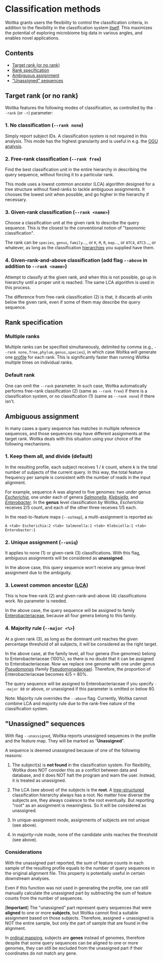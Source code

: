 # Classification methods

Woltka grants users the flexibility to control the classification criteria, in addition to the flexibility in the classification system [itself](hierarchy.md). This maximizes the potential of exploring microbiome big data in various angles, and enables novel applications.


## Contents

- [Target rank (or no rank)](#target-rank-or-no-rank)
- [Rank specification](#rank-specification)
- [Ambiguous assignment](#ambiguous-assignment)
- ["Unassigned" sequences](#unassigned-sequences)


## Target rank (or no rank)

Woltka features the following modes of classification, as controlled by the `--rank` (or `-r`) parameter:

### 1. **No** classification (`--rank none`)

Simply report subject IDs. A classification system is not required in this analysis. This mode has the highest granularity and is useful in e.g. the [OGU analysis](ogu.md).

### 2. **Free-rank** classification (`--rank free`)

Find the best classification unit in the entire hierarchy in describing the query sequence, without forcing it to a particular rank.

This mode uses a lowest common ancestor (LCA) algorithm designed for a tree structure without fixed ranks to tackle ambiguous assignments. It chooses the lowest unit when possible, and go higher in the hierarchy if necessary.

### 3. **Given-rank** classification (`--rank <name>`)

Choose a classification unit at the given rank to describe the query sequence. This is the closest to the conventional notion of "taxonomic classification".

The rank can be `species`, `genus`, `family`..., or `K`, `M`, `R`, `map`..., or `ATC4`, `ATC3`..., or whatever, as long as the classification [hierarchies](hierarchy.md#supported-hierarchy-files) you supplied have them.

### 4. **Given-rank-and-above** classification (add flag `--above` in addition to `--rank <name>`)

Attempt to classify at the given rank, and when this is not possible, go up in hierarchy until a proper unit is reached. The same LCA algorithm is used in this process.

The difference from free-rank classification (2) is that, it discards all units below the given rank, even if some of them may describe the query sequence.


## Rank specification

### Multiple ranks

Multiple ranks can be specified simultaneously, delimited by comma (e.g., `--rank none,free,phylum,genus,species`), in which case Woltka will generate one [profile](output.md) for each rank. This is significantly faster than running Woltka multiple times on individual ranks.

### Default rank

One can omit the `--rank` parameter. In such case, Woltka automatically performs free-rank classification (2) (same as `--rank free`) if there is a classification system, or no classification (1) (same as `--rank none`) if there isn't.


## Ambiguous assignment

In many cases a query sequence has matches in multiple reference sequences, and those sequences may have different assignments at the target rank. Woltka deals with this situation using your choice of the following mechanisms.

### 1. Keep them all, and divide (default)

In the resulting profile, each subject receives 1 / _k_ count, where _k_ is the total number of subjects of the current query. In this way, the total feature frequency per sample is consistent with the number of reads in the input alignment.

For example, sequence A was aligned to five genomes: two under genus [_Escherichia_](https://www.ncbi.nlm.nih.gov/Taxonomy/Browser/wwwtax.cgi?mode=Info&id=561&lvl=3&lin=f&keep=1&srchmode=1&unlock), one under each of genera [_Salmonella_](https://www.ncbi.nlm.nih.gov/Taxonomy/Browser/wwwtax.cgi?mode=Info&id=590&lvl=3&lin=f&keep=1&srchmode=1&unlock), [_Klebsiella_](https://www.ncbi.nlm.nih.gov/Taxonomy/Browser/wwwtax.cgi?mode=Info&id=570&lvl=3&lin=f&keep=1&srchmode=1&unlock), and [_Enterobacter_](https://www.ncbi.nlm.nih.gov/Taxonomy/Browser/wwwtax.cgi?mode=Info&id=547&lvl=3&lin=f&keep=1&srchmode=1&unlock). In the **genus** level classification by Woltka, _Escherichia_ receives 2/5 count, and each of the other three receives 1/5 each.

In the read-to-feature maps (`--outmap`), a multi-assignment is reported as:

```
A <tab> Escherichia:2 <tab> Salmonella:1 <tab> Klebsiella:1 <tab> Enterobacter:1
```

### 2. Unique assignment (`--uniq`)

It applies to none (1) or given-rank (3) classifications. With this flag, ambiguous assignments will be considered as **unassigned**.

In the above case, this query sequence won't receive any genus-level assignment due to the ambiguity.

### 3. Lowest common ancestor ([LCA](https://en.wikipedia.org/wiki/Lowest_common_ancestor))

This is how free-rank (2) and given-rank-and-above (4) classifications work. No parameter is needed.

In the above case, the query sequence will be assigned to family [Enterobacteriaceae](https://www.ncbi.nlm.nih.gov/Taxonomy/Browser/wwwtax.cgi?mode=Info&id=543&lvl=3&lin=f&keep=1&srchmode=1&unlock), because all four genera belong to this family.

### 4. Majority rule (`--major <%>`)

At a given rank (3), as long as the dominant unit reaches the given percentage threshold of all subjects, it will be considered as the right target.

In the above case, at the family level, all four genera (five genomes) belong to Enterobacteriaceae (100%), so there is no doubt that it can be assigned to Enterobacteriaceae. Now we replace one genome with one under genus [_Pseudomonas_](https://www.ncbi.nlm.nih.gov/Taxonomy/Browser/wwwtax.cgi?mode=Info&id=286&lvl=3&lin=f&keep=1&srchmode=1&unlock) (family [Pseudomonadaceae](https://www.ncbi.nlm.nih.gov/Taxonomy/Browser/wwwtax.cgi?mode=Info&id=135621&lvl=3&lin=f&keep=1&srchmode=1&unlock)). Therefore, the proportion of Enterobacteriaceae becomes 4/5 = 80%.

The query sequence will be assigned to Enterobacteriaceae if you specify `--major 80` or above, or unassigned if this parameter is omitted or below 80.

Note: Majority rule overrides the `--above` flag. Currently, Woltka cannot combine LCA and majority rule due to the rank-free nature of the classification system.


## "Unassigned" sequences

With flag `--unassigned`, Woltka reports unassigned sequences in the profile and the feature map. They will be marked as "**Unassigned**".

A sequence is deemed unassigned because of one of the following reasons:

1. The subject(s) is **not found** in the classification system. For flexibility, Woltka does NOT consider this as a conflict between data and database, and it does NOT halt the program and warn the user. Instead, it is treated as unassigned.

2. The LCA (see above) of the subjects is the **root**. A [tree-structured](hierarchy.md) classification hierarchy always has a root. No matter how diverse the subjects are, they always coalesce to the root eventually. But reporting "root" as an assignment is meaningless. So it will be considered as unassigned.

3. In unique-assignment mode, assignments of subjects are not unique (see above).

4. In majority-rule mode, none of the candidate units reaches the threshold (see above).

### Considerations

With the unassigned part reported, the sum of feature counts in each sample of the resulting profile equals to the number of query sequences in the original alignment file. This property is potentially useful in certain downstream analyses.

Even if this function was not used in generating the profile, one can still manually calculate the unassigned part by subtracting the sum of feature counts from the number of sequences.

[**Important**] The "unassigned" part represent query sequences that were **aligned** to one or more **subjects**, but Woltka cannot find a suitable assignment based on those subjects. Therefore, assigned + unassigned is NOT the entire sample, but only the part of sample that are found in the alignment.

In [ordinal mapping](ordinal.md), subjects are **genes** instead of genomes, therefore despite that some query sequences can be aligned to one or more genomes, they can still be excluded from the unassigned part if their coordinates do not match any gene.
